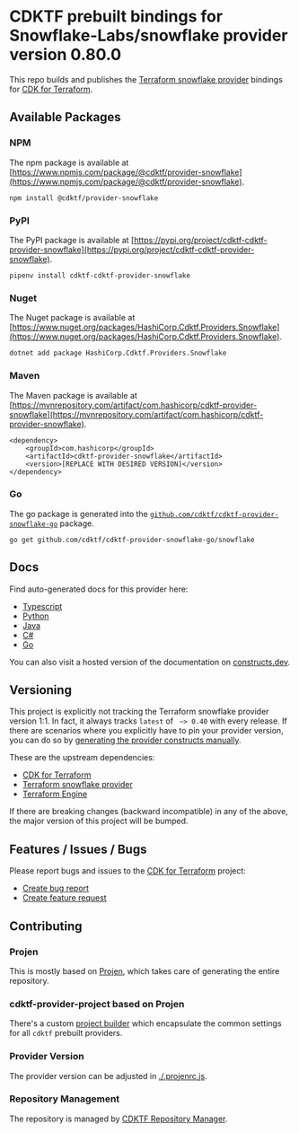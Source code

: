 
# CDKTF prebuilt bindings for Snowflake-Labs/snowflake provider version 0.80.0

This repo builds and publishes the [Terraform snowflake provider](https://registry.terraform.io/providers/Snowflake-Labs/snowflake/0.80.0/docs) bindings for [CDK for Terraform](https://cdk.tf).

## Available Packages

### NPM

The npm package is available at [https://www.npmjs.com/package/@cdktf/provider-snowflake](https://www.npmjs.com/package/@cdktf/provider-snowflake).

`npm install @cdktf/provider-snowflake`

### PyPI

The PyPI package is available at [https://pypi.org/project/cdktf-cdktf-provider-snowflake](https://pypi.org/project/cdktf-cdktf-provider-snowflake).

`pipenv install cdktf-cdktf-provider-snowflake`

### Nuget

The Nuget package is available at [https://www.nuget.org/packages/HashiCorp.Cdktf.Providers.Snowflake](https://www.nuget.org/packages/HashiCorp.Cdktf.Providers.Snowflake).

`dotnet add package HashiCorp.Cdktf.Providers.Snowflake`

### Maven

The Maven package is available at [https://mvnrepository.com/artifact/com.hashicorp/cdktf-provider-snowflake](https://mvnrepository.com/artifact/com.hashicorp/cdktf-provider-snowflake).

```
<dependency>
    <groupId>com.hashicorp</groupId>
    <artifactId>cdktf-provider-snowflake</artifactId>
    <version>[REPLACE WITH DESIRED VERSION]</version>
</dependency>
```


### Go

The go package is generated into the [`github.com/cdktf/cdktf-provider-snowflake-go`](https://github.com/cdktf/cdktf-provider-snowflake-go) package.

`go get github.com/cdktf/cdktf-provider-snowflake-go/snowflake`

## Docs

Find auto-generated docs for this provider here: 

- [Typescript](./docs/API.typescript.md)
- [Python](./docs/API.python.md)
- [Java](./docs/API.java.md)
- [C#](./docs/API.csharp.md)
- [Go](./docs/API.go.md)

You can also visit a hosted version of the documentation on [constructs.dev](https://constructs.dev/packages/@cdktf/provider-snowflake).

## Versioning

This project is explicitly not tracking the Terraform snowflake provider version 1:1. In fact, it always tracks `latest` of ` ~> 0.40` with every release. If there are scenarios where you explicitly have to pin your provider version, you can do so by [generating the provider constructs manually](https://cdk.tf/imports).

These are the upstream dependencies:

- [CDK for Terraform](https://cdk.tf)
- [Terraform snowflake provider](https://registry.terraform.io/providers/Snowflake-Labs/snowflake/0.80.0)
- [Terraform Engine](https://terraform.io)

If there are breaking changes (backward incompatible) in any of the above, the major version of this project will be bumped.

## Features / Issues / Bugs

Please report bugs and issues to the [CDK for Terraform](https://cdk.tf) project:

- [Create bug report](https://cdk.tf/bug)
- [Create feature request](https://cdk.tf/feature)

## Contributing

### Projen

This is mostly based on [Projen](https://github.com/projen/projen), which takes care of generating the entire repository.

### cdktf-provider-project based on Projen

There's a custom [project builder](https://github.com/cdktf/cdktf-provider-project) which encapsulate the common settings for all `cdktf` prebuilt providers.

### Provider Version

The provider version can be adjusted in [./.projenrc.js](./.projenrc.js).

### Repository Management

The repository is managed by [CDKTF Repository Manager](https://github.com/cdktf/cdktf-repository-manager/).
